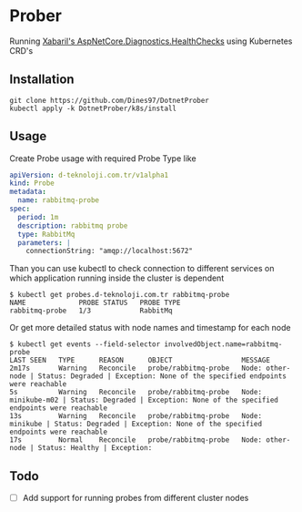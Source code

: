 # Prober

Running [Xabaril's AspNetCore.Diagnostics.HealthChecks](https://github.com/Xabaril/AspNetCore.Diagnostics.HealthChecks)
using Kubernetes CRD's

## Installation

```shell
git clone https://github.com/Dines97/DotnetProber
kubectl apply -k DotnetProber/k8s/install
```

## Usage

Create Probe usage with required Probe Type like

```yaml
apiVersion: d-teknoloji.com.tr/v1alpha1
kind: Probe
metadata:
  name: rabbitmq-probe
spec:
  period: 1m
  description: rabbitmq probe
  type: RabbitMq
  parameters: |
    connectionString: "amqp://localhost:5672"
```

Than you can use kubectl to check connection to different services on which application running inside the cluster is
dependent

```shell
$ kubectl get probes.d-teknoloji.com.tr rabbitmq-probe
NAME             PROBE STATUS   PROBE TYPE
rabbitmq-probe   1/3            RabbitMq
```

Or get more detailed status with node names and timestamp for each node

```shell
$ kubectl get events --field-selector involvedObject.name=rabbitmq-probe
LAST SEEN   TYPE      REASON      OBJECT                 MESSAGE
2m17s       Warning   Reconcile   probe/rabbitmq-probe   Node: other-node | Status: Degraded | Exception: None of the specified endpoints were reachable
5s          Warning   Reconcile   probe/rabbitmq-probe   Node: minikube-m02 | Status: Degraded | Exception: None of the specified endpoints were reachable
13s         Warning   Reconcile   probe/rabbitmq-probe   Node: minikube | Status: Degraded | Exception: None of the specified endpoints were reachable
17s         Normal    Reconcile   probe/rabbitmq-probe   Node: other-node | Status: Healthy | Exception:
```

## Todo

- [ ] Add support for running probes from different cluster nodes
